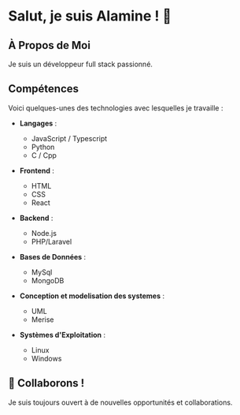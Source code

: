 # Salut, je suis Alamine ! 👋

## À Propos de Moi
Je suis un développeur full stack passionné.

## Compétences
Voici quelques-unes des technologies avec lesquelles je travaille :

- **Langages** : 
  - JavaScript / Typescript
  - Python
  - C / Cpp
    

- **Frontend** :
  - HTML
  - CSS
  - React

- **Backend** :
  - Node.js
  - PHP/Laravel

- **Bases de Données** :
  - MySql
  - MongoDB

- **Conception et modelisation des systemes** :
  - UML
  - Merise

- **Systèmes d'Exploitation** :
  - Linux
  - Windows


## 🤝 Collaborons !
Je suis toujours ouvert à de nouvelles opportunités et collaborations. 

